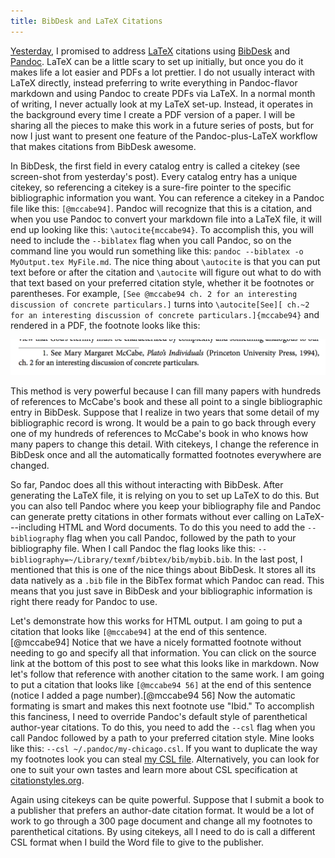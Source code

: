 ```yaml
---
title: BibDesk and LaTeX Citations
---
```


[Yesterday], I promised to address [LaTeX] citations using [BibDesk] and [Pandoc].  LaTeX can be a little scary to set up initially, but once you do it makes life a lot easier and PDFs a lot prettier.  I do not usually interact with LaTeX directly, instead preferring to write everything in Pandoc-flavor markdown and using Pandoc to create PDFs via LaTeX.  In a normal month of writing, I never actually look at my LaTeX set-up.  Instead, it operates in the background every time I create a PDF version of a paper.  I will be sharing all the pieces to make this work in a future series of posts, but for now I just want to present one feature of the Pandoc-plus-LaTeX workflow that makes citations from BibDesk awesome.

In BibDesk, the first field in every catalog entry is called a citekey (see screen-shot from yesterday's post).  Every catalog entry has a unique citekey, so referencing a citekey is a sure-fire pointer to the specific bibliographic information you want.  You can reference a citekey in a Pandoc file like this: `[@mccabe94]`.  Pandoc will recognize that this is a citation, and when you use Pandoc to convert your markdown file into a LaTeX file, it will end up looking like this: `\autocite{mccabe94}`.  To accomplish this, you will need to include the `--biblatex` flag when you call Pandoc, so on the command line you would run something like this: `pandoc --biblatex -o MyOutput.tex MyFile.md`.  The nice thing about `\autocite` is that you can put text before or after the citation and `\autocite` will figure out what to do with that text based on your preferred citation style, whether it be footnotes or parentheses.  For example, `[See @mccabe94 ch. 2 for an interesting discussion of concrete particulars.]` turns into `\autocite[See][ ch.~2 for an interesting discussion of concrete
particulars.]{mccabe94}` and rendered in a PDF, the footnote looks like this:

![Formated Footnote using BibDesk and \autocite](/images/Screen2014-07-091.png)

This method is very powerful because I can fill many papers with hundreds of references to McCabe's book and these all point to a single bibliographic entry in BibDesk.  Suppose that I realize in two years that some detail of my bibliographic record is wrong.  It would be a pain to go back through every one of my hundreds of references to McCabe's book in who knows how many papers to change this detail.  With citekeys, I change the reference in BibDesk once and all the automatically formatted footnotes everywhere are changed.

So far, Pandoc does all this without interacting with BibDesk.  After generating the LaTeX file, it is relying on you to set up LaTeX to do this.  But you can also tell Pandoc where you keep your bibliography file and Pandoc can generate pretty citations in other formats without ever calling on LaTeX---including HTML and Word documents.  To do this you need to add the `--bibliography` flag when you call Pandoc, followed by the path to your bibliography file.  When I call Pandoc the flag looks like this:  `--bibliography=~/Library/texmf/bibtex/bib/mybib.bib`.  In the last post, I mentioned that this is one of the nice things about BibDesk.  It stores all its data natively as a `.bib` file in the BibTex format which Pandoc can read.  This means that you just save in BibDesk and your bibliographic information is right there ready for Pandoc to use.

Let's demonstrate how this works for HTML output.  I am going to put a citation that looks like `[@mccabe94]` at the end of this sentence.[@mccabe94]  Notice that we have a nicely formatted footnote without needing to go and specify all that information. You can click on the source link at the bottom of this post to see what this looks like in markdown.  Now let's follow that reference with another citation to the same work.  I am going to put a citation that looks like `[@mccabe94 56]` at the end of this sentence (notice I added a page number).[@mccabe94 56]  Now the automatic formating is smart and makes this next footnote use "Ibid."  To accomplish this fanciness, I need to override Pandoc's default style of parenthetical author-year citations.  To do this, you need to add the `--csl` flag when you call Pandoc followed by a path to your preferred citation style.  Mine looks like this: `--csl ~/.pandoc/my-chicago.csl`.  If you want to duplicate the way my footnotes look you can steal [my CSL file].  Alternatively, you can look for one to suit your own tastes and learn more about CSL specification at [citationstyles.org].

Again using citekeys can be quite powerful.  Suppose that I submit a book to a publisher that prefers an author-date citation format.  It would be a lot of work to go through a 300 page document and change all my footnotes to parenthetical citations.  By using citekeys, all I need to do is call a different CSL format when I build the Word file to give to the publisher.

[citationstyles.org]: http://citationstyles.org/styles/
[my CSL file]: /files/my-chicago.csl
[Yesterday]: http://www.dansheffler.com/blog/2014-07-08-intro-to-bibdesk.md
[LaTeX]:    http://www.latex-project.org
[Pandoc]:   http://johnmacfarlane.net/pandoc/
[BibDesk]:  http://bibdesk.sourceforge.net

